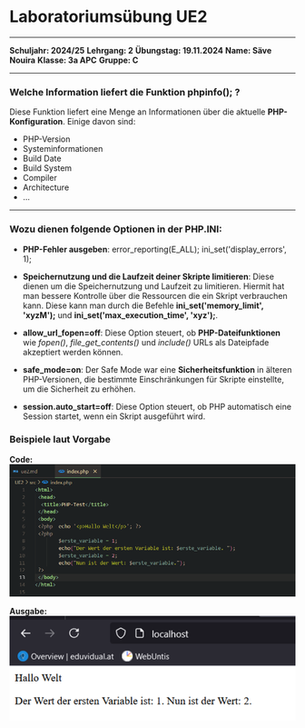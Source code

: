 # Laboratoriumsübung UE2

---

__Schuljahr: 2024/25__
__Lehrgang: 2__
__Übungstag: 19.11.2024__
__Name: Säve Nouira__
__Klasse: 3a APC__
__Gruppe: C__

---

### Welche Information liefert die Funktion phpinfo(); ?

Diese Funktion liefert eine Menge an Informationen über die aktuelle __PHP-Konfiguration__. Einige davon sind:
- PHP-Version
- Systeminformationen
- Build Date
- Build System
- Compiler
- Architecture
- ...

---

### Wozu dienen folgende Optionen in der PHP.INI:
- __PHP-Fehler ausgeben__: error_reporting(E_ALL); ini_set('display_errors', 1);

- __Speichernutzung und die Laufzeit deiner Skripte limitieren__: Diese dienen um die Speichernutzung und Laufzeit zu limitieren. Hiermit hat man bessere Kontrolle über die Ressourcen die ein Skript verbrauchen kann. Diese kann man durch die Befehle __ini_set('memory_limit', 'xyzM');__ und __ini_set('max_execution_time', 'xyz');__.

- __allow_url_fopen=off__: Diese Option steuert, ob __PHP-Dateifunktionen__ wie _fopen()_, *file_get_contents()* und _include()_ URLs als Dateipfade akzeptiert werden können.

- __safe_mode=on__: Der Safe Mode war eine **Sicherheitsfunktion** in älteren PHP-Versionen, die bestimmte Einschränkungen für Skripte einstellte, um die Sicherheit zu erhöhen.

- __session.auto_start=off__: Diese Option steuert, ob PHP automatisch eine Session startet, wenn ein Skript ausgeführt wird. 

### Beispiele laut Vorgabe
__Code:__
![Code in VS Code](imgs_for_md/code_beispielwebsite.png)

__Ausgabe:__
![Ausgabe](imgs_for_md/ausgabe_beispiele.png)

